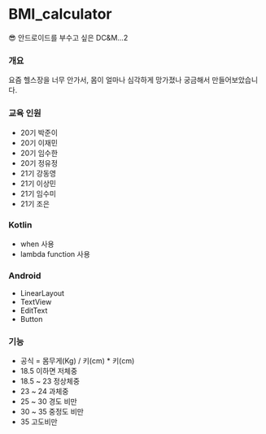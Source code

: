 # BMI_calculator
:sunglasses: 안드로이드를 부수고 싶은 DC&amp;M...2

### 개요
요즘 헬스장을 너무 안가서, 몸이 얼마나 심각하게 망가졌나 궁금해서 만들어보았습니다.

### 교육 인원
- 20기 박준이
- 20기 이재민
- 20기 임수한
- 20기 정유정
- 21기 강동영
- 21기 이상민
- 21기 임수미
- 21기 조은

### Kotlin
- when 사용
- lambda function 사용

### Android
- LinearLayout
- TextView
- EditText
- Button

### 기능
- 공식 = 몸무게(Kg) / 키(cm) * 키(cm)
- 18.5 이하면 저체중
- 18.5 ~ 23 정상체중
- 23 ~ 24 과체중
- 25 ~ 30 경도 비만
- 30 ~ 35 중정도 비만
- 35 고도비만